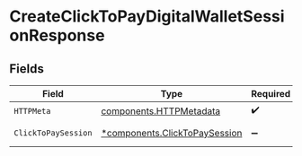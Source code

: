 # CreateClickToPayDigitalWalletSessionResponse


## Fields

| Field                                                                         | Type                                                                          | Required                                                                      | Description                                                                   |
| ----------------------------------------------------------------------------- | ----------------------------------------------------------------------------- | ----------------------------------------------------------------------------- | ----------------------------------------------------------------------------- |
| `HTTPMeta`                                                                    | [components.HTTPMetadata](../../models/components/httpmetadata.md)            | :heavy_check_mark:                                                            | N/A                                                                           |
| `ClickToPaySession`                                                           | [*components.ClickToPaySession](../../models/components/clicktopaysession.md) | :heavy_minus_sign:                                                            | Successful Response                                                           |